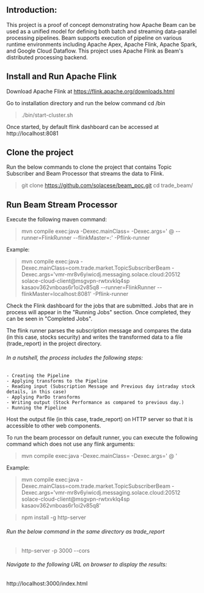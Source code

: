 ## Introduction:

This project is a proof of concept demonstrating how Apache Beam can be used as a unified model for defining both batch and streaming data-parallel processing pipelines. Beam supports execution of pipeline on various runtime environments including Apache Apex, Apache Flink, Apache Spark, and Google Cloud Dataflow. This project uses Apache Flink as Beam's distributed processing backend.


## Install and Run Apache Flink

Download Apache Flink at https://flink.apache.org/downloads.html

Go to installation directory and run the below command
cd <Flink Home>/bin
>./bin/start-cluster.sh

Once started, by default flink dashboard can be accessed at http://localhost:8081

## Clone the project

Run the below commands to clone the project that contains Topic Subscriber and Beam Processor that streams the data to Flink.
>git clone https://github.com/solacese/beam_poc.git
>cd trade_beam/

## Run Beam Stream Processor

Execute the following maven command:
>mvn compile exec:java -Dexec.mainClass=<class name> -Dexec.args='<solace cloud hostname> <username>@<message vpn name> <password> --runner=FlinkRunner --flinkMaster=<flink host>:<flink port>' -Pflink-runner

Example:
>mvn compile exec:java -Dexec.mainClass=com.trade.market.TopicSubscriberBeam -Dexec.args='vmr-mr8v6yiwicdj.messaging.solace.cloud:20512 solace-cloud-client@msgvpn-rwtxvklq4sp kasaov362vnboas6r1oi2v85q8 --runner=FlinkRunner --flinkMaster=localhost:8081' -Pflink-runner

Check the Flink dashboard for the jobs that are submitted. Jobs that are in process will appear in the "Running Jobs" section. Once completed, they can be seen in "Completed Jobs".

The flink runner parses the subscription message and compares the data (in this case, stocks security) and writes the transformed data to a file (trade_report) in the project directory. 
###### In a nutshell, the process includes the following steps:
    - Creating the Pipeline
    - Applying transforms to the Pipeline
    - Reading input (Subscription Message and Previous day intraday stock details, in this case)
    - Applying ParDo transforms
    - Writing output (Stock Performance as compared to previous day.)
    - Running the Pipeline

Host the output file (in this case, trade_report) on HTTP server so that it is accessible to other web components.

To run the beam processor on default runner, you can execute the following command which does not use any flink arguments:

>mvn compile exec:java -Dexec.mainClass=<class name> -Dexec.args='<solace cloud hostname> <username>@<message vpn name> <password>' 

Example:
>mvn compile exec:java -Dexec.mainClass=com.trade.market.TopicSubscriberBeam -Dexec.args='vmr-mr8v6yiwicdj.messaging.solace.cloud:20512 solace-cloud-client@msgvpn-rwtxvklq4sp kasaov362vnboas6r1oi2v85q8'

>npm install -g http-server 

###### Run the below command in the same directory as trade_report
>http-server -p 3000 --cors

###### Navigate to the following URL on browser to display the results:
http://localhost:3000/index.html
